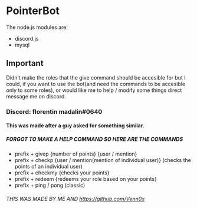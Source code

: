 # PointerBot
The node.js modules are:
- discord.js
- mysql
## Important
Didn't make the roles that the give command should be accesible for but I could, if you want to use the bot(and need the commands to be accesible only to some roles), or would like me to help / modify some things direct message me on discord.
### Discord: florentin madalin#0640
#### This was made after a guy asked for something similar.
##### FORGOT TO MAKE A HELP COMMAND SO HERE ARE THE COMMANDS
- prefix + givep {number of points} {user / mention}
- prefix + checkp {user / mention(mention of individual user)} (checks the points of an individual user)
- prefix + checkmy {checks your points}
- prefix + redeem {redeems your role based on your points}
- prefix + ping / pong (classic)
###### THIS WAS MADE BY ME AND https://github.com/Venn0x
